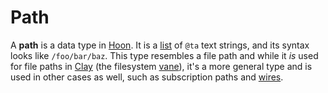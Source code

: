# Path

A **path** is a data type in [Hoon](urbit-docs/glossary/hoon). It is a [list](urbit-docs/glossary/list) of `@ta` text strings, and its syntax looks like `/foo/bar/baz`. This type resembles a file path and while it *is* used for file paths in [Clay](urbit-docs/glossary/clay) (the filesystem [vane](urbit-docs/glossary/vane)), it's a more general type and is used in other cases as well, such as subscription paths and [wires](urbit-docs/glossary/wire).
